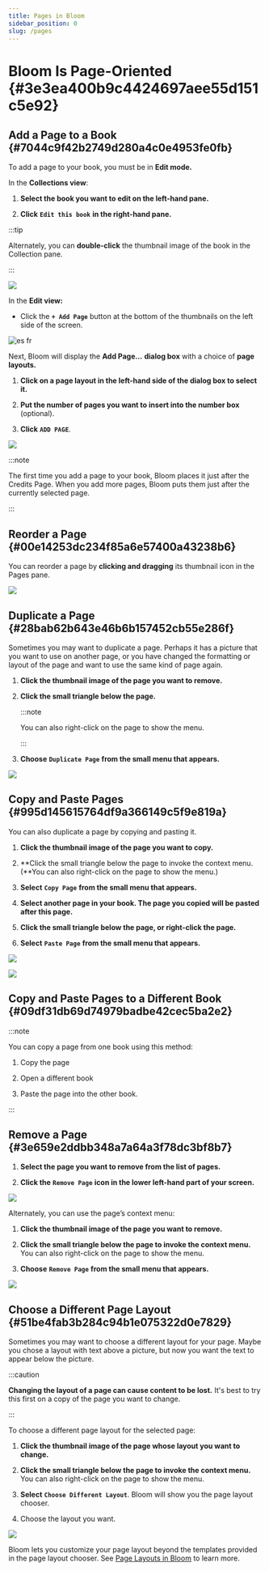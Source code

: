 ```yaml
---
title: Pages in Bloom
sidebar_position: 0
slug: /pages
---
```




# Bloom Is Page-Oriented {#3e3ea400b9c4424697aee55d151c5e92}


## Add a Page to a Book {#7044c9f42b2749d280a4c0e4953fe0fb}


To add a page to your book, you must be in **Edit mode.**


In the **Collections view**:


<div class='notion-row'>
<div class='notion-column' style={{width: 'calc((100% - (min(32px, 4vw) * 1)) * 0.3125)'}}>

1. **Select the book you want to edit on the left-hand pane.**

2. **Click** **`Edit this book`** **in the right-hand pane.**


:::tip

Alternately, you can **double-click** the thumbnail image of the book in the Collection pane. 

:::





</div><div className='notion-spacer'></div>

<div class='notion-column' style={{width: 'calc((100% - (min(32px, 4vw) * 1)) * 0.6875)'}}>


![](./pages.386a3c11-8a57-407c-8c1b-706a0537bc3c.png)


</div><div className='notion-spacer'></div>
</div>


In the **Edit view:** 


<div class='notion-row'>
<div class='notion-column' style={{width: 'calc((100% - (min(32px, 4vw) * 1)) * 0.3125)'}}>

- Click the **`+ Add Page`** button at the bottom of the thumbnails on the left side of the screen.


</div><div className='notion-spacer'></div>

<div class='notion-column' style={{width: 'calc((100% - (min(32px, 4vw) * 1)) * 0.6875)'}}>


![es  fr](./pages.e7c4fa88-fbdc-426a-91ec-63c5caada2b2.png)


</div><div className='notion-spacer'></div>
</div>


Next, Bloom will display the **Add Page...** **dialog box** with a choice of **page layouts.**


<div class='notion-row'>
<div class='notion-column' style={{width: 'calc((100% - (min(32px, 4vw) * 1)) * 0.3125)'}}>

1. **Click on a page layout in the left-hand side of the dialog box to select it.**

2. **Put the number of pages you want to insert into the number box** (optional).

3. **Click** **`ADD PAGE`**.

</div><div className='notion-spacer'></div>

<div class='notion-column' style={{width: 'calc((100% - (min(32px, 4vw) * 1)) * 0.6875)'}}>


![](./pages.36d8cb59-b8c6-4a7b-85bf-b3ef0536c1a6.png)


</div><div className='notion-spacer'></div>
</div>


:::note

The first time you add a page to your book, Bloom places it just after the Credits Page. When you add more pages, Bloom puts them just after the currently selected page.

:::




## Reorder a Page {#00e14253dc234f85a6e57400a43238b6}


<div class='notion-row'>
<div class='notion-column' style={{width: 'calc((100% - (min(32px, 4vw) * 1)) * 0.1875)'}}>


You can reorder a page by **clicking and dragging** its thumbnail icon in the Pages pane. 


</div><div className='notion-spacer'></div>

<div class='notion-column' style={{width: 'calc((100% - (min(32px, 4vw) * 1)) * 0.8125)'}}>


![](./pages.3f14ce12-da07-4dda-820e-c4e38a8d7814.gif)


</div><div className='notion-spacer'></div>
</div>


## Duplicate a Page {#28bab62b643e46b6b157452cb55e286f}


Sometimes you may want to duplicate a page. Perhaps it has a picture that you want to use on another page, or you have changed the formatting or layout of the page and want to use the same kind of page again. 


<div class='notion-row'>
<div class='notion-column' style={{width: 'calc((100% - (min(32px, 4vw) * 1)) * 0.4375)'}}>

1. **Click the thumbnail image of the page you want to remove.**

2. **Click the small triangle below the page.**

	:::note
	
	You can also right-click on the page to show the menu. 
	
	:::
	
	


3. **Choose** **`Duplicate Page`** **from the small menu that appears.**

</div><div className='notion-spacer'></div>

<div class='notion-column' style={{width: 'calc((100% - (min(32px, 4vw) * 1)) * 0.5625)'}}>


![](./pages.aec1ae55-9609-4acc-94ab-93edebed92d0.png)


</div><div className='notion-spacer'></div>
</div>


## Copy and Paste Pages {#995d145615764df9a366149c5f9e819a}


You can also duplicate a page by copying and pasting it. 


<div class='notion-row'>
<div class='notion-column' style={{width: 'calc((100% - (min(32px, 4vw) * 1)) * 0.4375)'}}>

1. **Click the thumbnail image of the page you want to copy.**

2. **Click the small triangle below the page to invoke the context menu. (**You can also right-click on the page to show the menu.)

3. **Select** **`Copy Page`** **from the small menu that appears.**

4. **Select another page in your book. The page you copied will be pasted after this page.**

5. **Click the small triangle below the page, or right-click the page.**

6. **Select** **`Paste Page`** **from the small menu that appears.**


</div><div className='notion-spacer'></div>

<div class='notion-column' style={{width: 'calc((100% - (min(32px, 4vw) * 1)) * 0.5625)'}}>


![](./pages.84c731f0-b197-43bc-88c1-6b5e1a6fbae2.png)



![](./pages.54129332-6c54-436f-a633-115057c2c7c3.png)


</div><div className='notion-spacer'></div>
</div>


## Copy and Paste Pages to a Different Book {#09df31db69d74979badbe42cec5ba2e2}


:::note

You can copy a page from one book using this method:
1. Copy the page

2. Open a different book

3. Paste the page into the other book.

:::




## Remove a Page {#3e659e2ddbb348a7a64a3f78dc3bf8b7}


<div class='notion-row'>
<div class='notion-column' style={{width: 'calc((100% - (min(32px, 4vw) * 1)) * 0.4375)'}}>

1. **Select the page you want to remove from the list of pages.**

2. **Click the** **`Remove Page`** **icon in the lower left-hand part of your screen.**


</div><div className='notion-spacer'></div>

<div class='notion-column' style={{width: 'calc((100% - (min(32px, 4vw) * 1)) * 0.5625)'}}>


![](./pages.9dd19da9-647b-4159-90eb-cefe134c42d0.png)


</div><div className='notion-spacer'></div>
</div>


Alternately, you can use the page’s context menu: 


<div class='notion-row'>
<div class='notion-column' style={{width: 'calc((100% - (min(32px, 4vw) * 1)) * 0.4375)'}}>

1. **Click the thumbnail image of the page you want to remove.**

2. **Click the small triangle below the page to invoke the context menu.** You can also right-click on the page to show the menu.

3. **Choose** **`Remove Page`** **from the small menu that appears.**

</div><div className='notion-spacer'></div>

<div class='notion-column' style={{width: 'calc((100% - (min(32px, 4vw) * 1)) * 0.5625)'}}>


![](./pages.917d8f63-c6ef-4478-91f6-2899d909fab1.png)


</div><div className='notion-spacer'></div>
</div>


## Choose a Different Page Layout {#51be4fab3b284c94b1e075322d0e7829}


Sometimes you may want to choose a different layout for your page. Maybe you chose a layout with text above a picture, but now you want the text to appear below the picture. 


:::caution

**Changing the layout of a page can cause content to be lost.** It's best to try this first on a copy of the page you want to change.

:::




To choose a different page layout for the selected page:


<div class='notion-row'>
<div class='notion-column' style={{width: 'calc((100% - (min(32px, 4vw) * 1)) * 0.5)'}}>

1. **Click the thumbnail image of the page whose layout you want to change.**

2. **Click the small triangle below the page to invoke the context menu.** You can also right-click on the page to show the menu.

3. **Select** **`Choose Different Layout`**. Bloom will show you the page layout chooser.

4. Choose the layout you want.

</div><div className='notion-spacer'></div>

<div class='notion-column' style={{width: 'calc((100% - (min(32px, 4vw) * 1)) * 0.5)'}}>


![](./pages.b72489c1-b020-44b0-93a2-f497130bc6ca.png)


</div><div className='notion-spacer'></div>
</div>


Bloom lets you customize your page layout beyond the templates provided in the page layout chooser. See [Page Layouts in Bloom](/working-with-page-layouts) to learn more.

